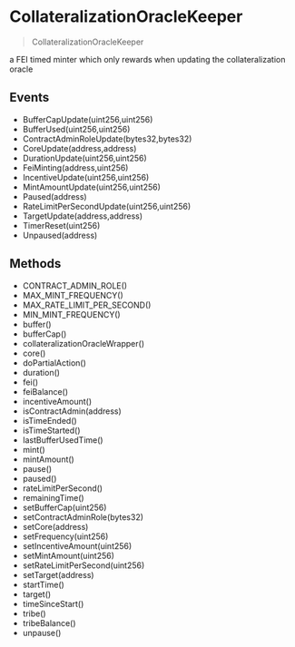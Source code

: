 # CollateralizationOracleKeeper

> CollateralizationOracleKeeper


a FEI timed minter which only rewards when updating the collateralization oracle 

## Events


 - BufferCapUpdate(uint256,uint256)
 - BufferUsed(uint256,uint256)
 - ContractAdminRoleUpdate(bytes32,bytes32)
 - CoreUpdate(address,address)
 - DurationUpdate(uint256,uint256)
 - FeiMinting(address,uint256)
 - IncentiveUpdate(uint256,uint256)
 - MintAmountUpdate(uint256,uint256)
 - Paused(address)
 - RateLimitPerSecondUpdate(uint256,uint256)
 - TargetUpdate(address,address)
 - TimerReset(uint256)
 - Unpaused(address)

## Methods


 - CONTRACT_ADMIN_ROLE()
 - MAX_MINT_FREQUENCY()
 - MAX_RATE_LIMIT_PER_SECOND()
 - MIN_MINT_FREQUENCY()
 - buffer()
 - bufferCap()
 - collateralizationOracleWrapper()
 - core()
 - doPartialAction()
 - duration()
 - fei()
 - feiBalance()
 - incentiveAmount()
 - isContractAdmin(address)
 - isTimeEnded()
 - isTimeStarted()
 - lastBufferUsedTime()
 - mint()
 - mintAmount()
 - pause()
 - paused()
 - rateLimitPerSecond()
 - remainingTime()
 - setBufferCap(uint256)
 - setContractAdminRole(bytes32)
 - setCore(address)
 - setFrequency(uint256)
 - setIncentiveAmount(uint256)
 - setMintAmount(uint256)
 - setRateLimitPerSecond(uint256)
 - setTarget(address)
 - startTime()
 - target()
 - timeSinceStart()
 - tribe()
 - tribeBalance()
 - unpause()
